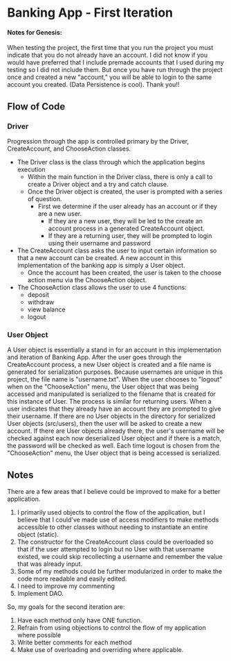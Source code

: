 # Banking App - First Iteration

#### Notes for Genesis:
When testing the project, the first time that you run the project you must indicate that you do not already have an account. I did not know if you would have preferred that I include premade accounts that I used during my testing so I did not include them. But once you have run through the project once and created a new "account," you will be able to login to the same account you created. (Data Persistence is cool). Thank you!!

## Flow of Code
### Driver
Progression through the app is controlled primary by the Driver, CreateAccount, and ChooseAction classes.
- The Driver class is the class through which the application begins execution
    - Within the main function in the Driver class, there is only a call to create a Driver object and a try and catch clause. 
    - Once the Driver object is created, the user is prompted with a series of question.
        - First we determine if the user already has an account or if they are a new user.
            - If they are a new user, they will be led to the create an account process in a generated CreateAccount object.
            - If they are a returning user, they will be prompted to login using their username and password
- The CreateAccount class asks the user to input certain information so that a new account can be created. A new account in this implementation of the banking app is simply a User object.
    - Once the account has been created, the user is taken to the choose action menu via the ChooseAction object.
- The ChooseAction class allows the user to use 4 functions:
    - deposit
    - withdraw
    - view balance
    - logout

### User Object
A User object is essentially a stand in for an account in this implementation and iteration of Banking App. After the user goes through the CreateAccount process, a new User object is created and a file name is generated for serialization purposes. Because usernames are unique in this project, the file name is "username.txt". When the user chooses to "logout" when on the "ChooseAction" menu, the User object that was being accessed and manipulated is serialized to the filename that is created for this instance of User. The process is similar for returning users. 
When a user indicates that they already have an account they are prompted to give their username. If there are no User objects in the directory for serialized User objects (src/users), then the user will be asked to create a new account. If there are User objects already there, the user's username will be checked against each now deserialized User object and if there is a match, the password will be checked as well.
Each time logout is chosen from the "ChooseAction" menu, the User object that is being accessed is serialized.

## Notes
There are a few areas that I believe could be improved to make for a better application.
1. I primarily used objects to control the flow of the application, but I believe that I could've made use of access modifiers to make methods accessible to other classes without needing to instantiate an entire object (static).
2. The constructor for the CreateAccount class could be overloaded so that if the user attempted to login but no User with that username existed, we could skip recollecting a username and remember the value that was already input.
3. Some of my methods could be further modularized in order to make the code more readable and easily edited. 
4. I need to improve my commenting
5. Implement DAO.

So, my goals for the second iteration are:
1. Have each method only have ONE function.
2. Refrain from using objections to control the flow of my application where possible
3. Write better comments for each method
4. Make use of overloading and overriding where applicable.
